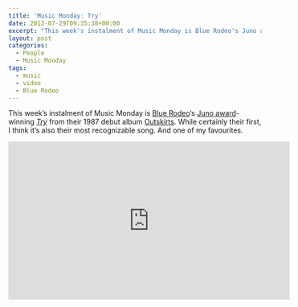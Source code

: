 ```yaml
---
title: 'Music Monday: Try'
date: 2013-07-29T09:35:38+00:00
excerpt: "This week's instalment of Music Monday is Blue Rodeo's Juno award-winning Try from their 1987 debut album Outskirts."
layout: post
categories:
  - People
  - Music Monday
tags:
  - music
  - video
  - Blue Rodeo
---
```

This week&#8217;s instalment of Music Monday is [Blue Rodeo](http://www.bluerodeo.com/)&#8216;s [Juno award](http://junoawards.ca/)-winning _[Try](http://www.bluerodeo.com/music/songography/br_lyrics.aspx?songid=98f462d5-c4d9-452d-b7c8-da7d2e42a4e0)_ from their 1987 debut album [Outskirts](http://www.bluerodeo.com/discography/outskirts/). While certainly their first, I think it&#8217;s also their most recognizable song. And one of my favourites.

<div class="video-container">
	<iframe width="560" height="315" src="https://www.youtube.com/embed/hkMaBy6EX0w" frameborder="0" allowfullscreen></iframe>
</div>